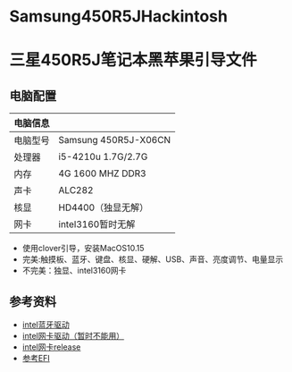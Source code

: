 # Samsung450R5JHackintosh
# 三星450R5J笔记本黑苹果引导文件
## 电脑配置
| 电脑信息  |    |
| ------ | -------- |
| 电脑型号 |  Samsung 450R5J-X06CN |
| 处理器 |  i5-4210u 1.7G/2.7G |
| 内存 |  4G 1600 MHZ DDR3 |
| 声卡 |  ALC282 |
| 核显 |  HD4400（独显无解） |
| 网卡 |  intel3160暂时无解 |
- 使用clover引导，安装MacOS10.15
- 完美:触摸板、蓝牙、键盘、核显、硬解、USB、声音、亮度调节、电量显示
- 不完美：独显、intel3160网卡
## 参考资料
- [intel蓝牙驱动](https://github.com/zxystd/IntelBluetoothFirmware)
- [intel网卡驱动（暂时不能用）](https://github.com/zxystd/AppleIntelWifiAdapter)
- [intel网卡release](https://github.com/JustTesla/macOSXIntelWiFi/releases)
- [参考EFI](http://bbs.pcbeta.com/viewthread-1820924-1-1.html)
